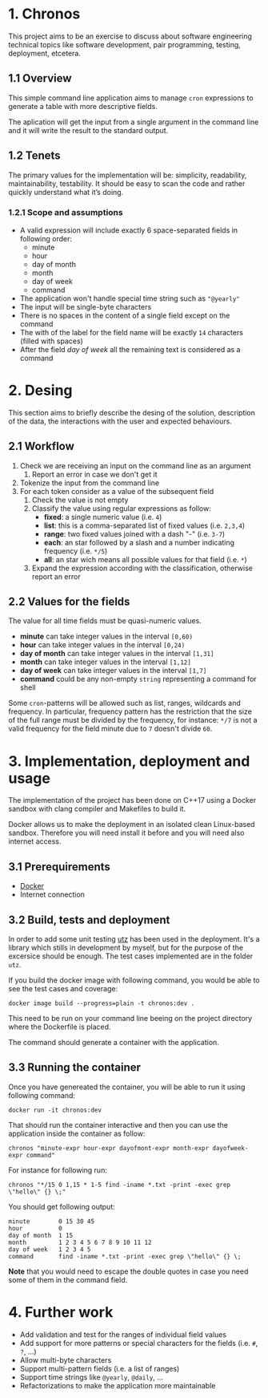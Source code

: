 # 1. Chronos
This project aims to be an exercise to discuss about software engineering technical topics like software development, pair programming, testing, deployment, etcetera.

## 1.1 Overview
This simple command line application aims to manage `cron` expressions to generate a table with more descriptive fields.

The aplication will get the input from a single argument in the command line and it will write the result to the standard output.

## 1.2 Tenets
The primary values for the implementation will be: simplicity, readability, maintainability, testability. It should be easy to scan the code and rather quickly understand what it’s doing.

### 1.2.1 Scope and assumptions
* A valid expression will include exactly 6 space-separated fields in following order:
  *  minute
  *  hour
  *  day of month
  *  month
  *  day of week
  *  command
* The application won't handle special time string such as `"@yearly"`
* The input will be single-byte characters
* There is no spaces in the content of a single field except on the command
* The with of the label for the field name will be exactly `14` characters (filled with spaces)
* After the field *day of week* all the remaining text is considered as a command

# 2. Desing
This section aims to briefly describe the desing of the solution, description of the data, the interactions with the user and expected behaviours.

## 2.1 Workflow
1. Check we are receiving an input on the command line as an argument
   1. Report an error in case we don't get it
2. Tokenize the input from the command line
3. For each token consider as a value of the subsequent field
   1. Check the value is not empty
   2. Classify the value using regular expressions as follow:
      - **fixed**: a single numeric value (i.e. `4`)
      - **list**: this is a comma-separated list of fixed values (i.e. `2,3,4`)
      - **range**: two fixed values joined with a dash "-" (i.e. `3-7`)
      - **each**: an star followed by a slash and a number indicating frequency (i.e. `*/5`)
      - **all**: an star wich means all possible values for that field (i.e. `*`)
   3. Expand the expression according with the classification, otherwise report an error

## 2.2 Values for the fields
The value for all time fields must be quasi-numeric values.
* **minute** can take integer values in the interval `[0,60)`
* **hour** can take integer values in the interval `[0,24)`
* **day of month** can take integer values in the interval `[1,31]`
* **month** can take integer values in the interval `[1,12]`
* **day of week** can take integer values in the interval `[1,7]`
* **command** could be any non-empty `string` representing a command for shell

Some `cron`-patterns will be allowed such as list, ranges, wildcards and frequency. In particular, frequency pattern has the restriction that the size of the full range must be divided by the frequency, for instance: `*/7` is not a valid frequency for the field minute due to `7` doesn't divide `60`.

# 3. Implementation, deployment and usage
The implementation of the project has been done on C++17 using a Docker sandbox with clang compiler and Makefiles to build it.

Docker allows us to make the deployment in an isolated clean Linux-based sandbox. Therefore you will need install it before and you will need also internet access.

## 3.1 Prerequirements
* [Docker][get-docker]
* Internet connection


## 3.2 Build, tests and deployment
In order to add some unit testing [utz][utz-library] has been used in the deployment. It's a library which stills in development by myself, but for the purpose of the excersice should be enough. The test cases implemented are in the folder `utz`.

If you build the docker image with following command, you would be able to see the test cases and coverage:

```
docker image build --progress=plain -t chronos:dev .
```

This need to be run on your command line beeing on the project directory where the Dockerfile is placed.

The command should generate a container with the application.

## 3.3 Running the container
Once you have genereated the container, you will be able to run it using following command:

```
docker run -it chronos:dev
```

That should run the container interactive and then you can use the application inside the container as follow:

```
chronos "minute-expr hour-expr dayofmont-expr month-expr dayofweek-expr command"
```

For instance for following run:
```
chronos "*/15 0 1,15 * 1-5 find -iname *.txt -print -exec grep \"hello\" {} \;"
```

You should get following output:

```
minute        0 15 30 45
hour          0
day of month  1 15
month         1 2 3 4 5 6 7 8 9 10 11 12
day of week   1 2 3 4 5
command       find -iname *.txt -print -exec grep \"hello\" {} \;
```

**Note** that you would need to escape the double quotes in case you need some of them in the command field.

# 4. Further work
* Add validation and test for the ranges of individual field values
* Add support for more patterns or special characters for the fields (i.e. `#`, `?`, ...)
* Allow multi-byte characters
* Support multi-pattern fields (i.e. a list of ranges)
* Support time strings like `@yearly`, `@daily`, ...
* Refactorizations to make the application more maintainable

[utz-library]: https://github.com/zatarain/utz
[get-docker]: https://docs.docker.com/get-docker/
